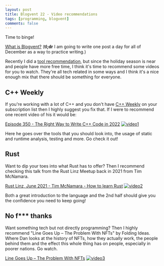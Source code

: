 ```yaml
---
layout: post
title: Blogvent 22 - Video recommendations
tags: [programming, blogvent]
comments: false
---
```


Time to binge!

[What is Blogvent?](/2022-11-27-blogvent-calendar/) (**tl;dr** I am going to write one post a day for all of December as a way to practice writing.)

Recently I did a [tool recommendation](/2022-12-12-tool-recommendations/), but since the holiday season is near and people have more free time, I think it's time to recommend some videos for you to watch. They're all tech related in some ways and I think it's a nice enough mix that there should be something for everyone.

## C++ Weekly

If you're working with a lot of C++ and you don't have [C++ Weekly](https://www.youtube.com/@cppweekly/videos) on your subscription list then I highly suggest you fix that. If I were to recommend one recent video of his it would be:

[Episode 350 - The Right Way to Write C++ Code in 2022](https://www.youtube.com/watch?v=q7Gv4J3FyYE)
[![video1](https://img.youtube.com/vi/q7Gv4J3FyYE/0.jpg "Episode 350 - The Right Way to Write C++ Code in 2022")](https://www.youtube.com/watch?v=q7Gv4J3FyYE)

Here he goes over the tools that you should look into, the usage of static and runtime analysis, testing and more. Go check it out!

## Rust

Want to dip your toes into what Rust has to offer? Then I recommend checking this talk from the Rust Linz Meetup back in 2021 from Tim McNamara.

[Rust Linz, June 2021 - Tim McNamara - How to learn Rust](https://www.youtube.com/watch?v=sDtQaO5_SOw)
[![video2](https://img.youtube.com/vi/sDtQaO5_SOw/0.jpg "Rust Linz, June 2021 - Tim McNamara - How to learn Rust")](https://www.youtube.com/watch?v=sDtQaO5_SOw)

Both a great introduction to the language and the 2nd half should give you the confidence you need to keep going!

## No f*** thanks

Want something tech but not directly programming? Then I highly recommend "Line Goes Up – The Problem With NFTs" by Folding Ideas. Where Dan looks at the history of NFTs, how they actually work, the people behind them and the effect this whole thing has on people, especially in poorer nations. Go watch.

[Line Goes Up – The Problem With NFTs](https://www.youtube.com/watch?v=YQ_xWvX1n9g)
[![video3](https://img.youtube.com/vi/YQ_xWvX1n9g/0.jpg "Line Goes Up – The Problem With NFTs")](https://www.youtube.com/watch?v=YQ_xWvX1n9g)